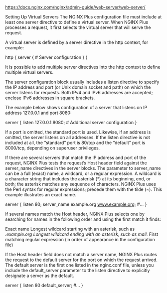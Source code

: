 https://docs.nginx.com/nginx/admin-guide/web-server/web-server/

Setting Up Virtual Servers
The NGINX Plus configuration file must include at least one server directive to define a virtual server. When NGINX Plus processes a request, it first selects the virtual server that will serve the request.

A virtual server is defined by a server directive in the http context, for example:

http {
    server {
        # Server configuration
    }
}

It is possible to add multiple server directives into the http context to define multiple virtual servers.

The server configuration block usually includes a listen directive to specify the IP address and port (or Unix domain socket and path) on which the server listens for requests. Both IPv4 and IPv6 addresses are accepted; enclose IPv6 addresses in square brackets.

The example below shows configuration of a server that listens on IP address 127.0.0.1 and port 8080:

server {
    listen 127.0.0.1:8080;
    # Additional server configuration
}


If a port is omitted, the standard port is used. Likewise, if an address is omitted, the server listens on all addresses. If the listen directive is not included at all, the “standard” port is 80/tcp and the “default” port is 8000/tcp, depending on superuser privileges.

If there are several servers that match the IP address and port of the request, NGINX Plus tests the request’s Host header field against the server_name directives in the server blocks. The parameter to server_name can be a full (exact) name, a wildcard, or a regular expression. A wildcard is a character string that includes the asterisk (*) at its beginning, end, or both; the asterisk matches any sequence of characters. NGINX Plus uses the Perl syntax for regular expressions; precede them with the tilde (~). This example illustrates an exact name.

server {
    listen      80;
    server_name example.org www.example.org;
    #...
}

If several names match the Host header, NGINX Plus selects one by searching for names in the following order and using the first match it finds:

Exact name
Longest wildcard starting with an asterisk, such as *.example.org
Longest wildcard ending with an asterisk, such as mail.*
First matching regular expression (in order of appearance in the configuration file)

If the Host header field does not match a server name, NGINX Plus routes the request to the default server for the port on which the request arrived. The default server is the first one listed in the nginx.conf file, unless you include the default_server parameter to the listen directive to explicitly designate a server as the default.

server {
    listen 80 default_server;
    #...
}